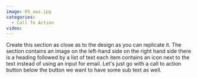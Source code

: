 ```yaml
---
image: 05_awz.jpg
categories:
  - Call To Action
video:
---
```

Create this section as close as to the design as you can replicate it. The section contains an image on the left-hand side on the right hand side there is a heading followed by a list of text each item contains an icon next to the text instead of using an input for email. Let's just go with a call to action button below the button we want to have some sub text as well.